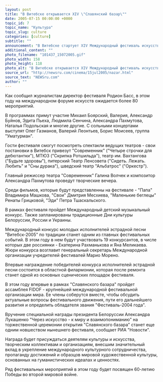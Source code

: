 ```yaml
---
layout: post
title: "В Витебске открывается XIV \"Славянский базар\""
date: 2005-07-15 00:00:00 +0000
topic_id: 7
topic_name: "Культура"
topic_slug: culture
categories: [culture]
subtitle: ""
announcement: "В Витебске стартует XIV Международный фестиваль искусств \"Славянский базар\". Его торжественное открытие состоится в пятницу вечером в Летнем амфитеатре города. В нем примут участие представители 33 стран мира."
additional_content: ""
photo_filename: "101437_15072005.gif"
photo_width: 158
photo_height: 118
photo_alt: "В Витебске открывается XIV Международный фестиваль искусств \"Славянский базар\""
source_url: "http://newsru.com/cinema/15jul2005/nazar.html"
source_text: "NEWSru.com"
author: ""
---
```

Как сообщил журналистам директор фестиваля Родион Басс, в этом году на международном форуме искусств ожидается более 80 мероприятий.

В программах примут участие Михаил Боярский, Валерия, Александр Буйнов, Эдита Пьеха, Людмила Сенчина, Александра Пахмутова, Наталья Подольская и многие другие. С сольными концертами выступят Олег Газманов, Валерий Леонтьев, Борис Моисеев, группа "Уматурман".

Гости фестиваля смогут посмотреть спектакли ведущих театров - свои постановки в Витебск привезут "Современник" ("Четыре строчки для дебютантки"), МТЮЗ ("Скрипка Ротшильда"), театр им. Вахтангова ("Будьте здоровы"), питерский Театр Ленсовета ("Сидеть. Лежать. Любить" и "Сны дурака"), шведский театр "Альбатрос" ("Оркестр").

Главный режиссер театра "Современник" Галина Волчек и композитор Александра Пахмутова проведут творческие вечера.

Среди фильмов, которые будут представленны на фестивале - "Папа" Владимира Машкова, "Свои" Дмитрия Месхиева, "Маленькие беглецы" Ренаты Грицковой, "Эди" Петра Тшаскальского.

В рамках фестиваля пройдет Международный детский музыкальный конкурс. Также запланированы традиционные Дни культуры Белоруссии, России и Украины.

Международный конкурс молодых исполнителей эстрадной песни "Витебск-2005" по традиции станет одним из главных фестивальных событий. В этом году в нем будут участвовать 19 конкурсантов, в числе которых две россиянки - Екатерина Рахманькова и Яна Меликаева. Жюри конкурса возглавит генеральный секретарь Международной организации учредителей фестивалей Марио Морено.

Впервые награждение победителей конкурса исполнителей эстрадной песни состоится в областной филармонии, которая после ремонта станет одной из основных сценических площадок фестиваля.

В этом году впервые в рамках "Славянского базара" пройдет ассамблея FIDOF - крупнейшей международной фестивальной организации мира. Ее члены соберутся вместе, чтобы обсудить актуальные вопросы фестивального движения, пути его дальнейшего развития и определить обладателя звания "Фестиваль-2004 года".

Вручение специальной награды президента Белоруссии Александра Лукашенко "Через искусство - к миру и взаимопониманию" на торжественной церемонии открытия "Славянского базара" станет еще одним новшеством нынешнего фестиваля, сообщает РИА "Новости".

Награда будет присуждаться деятелям культуры и искусства, творческим коллективам и организациям, внесшим значительный вклад в укрепление международного культурного сотрудничества, пропаганду достижений и образцов мировой художественной культуры, основанных на гуманистических идеалах и ценностях.

Ряд фестивальных мероприятий в этом году будет посвящен 60-летию Победы во второй мировой войне.
